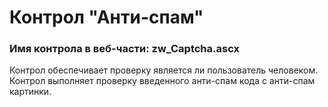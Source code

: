 ﻿---
description: 2.6.0.0
---
# Контрол "Анти-спам"
### Имя контрола в веб-части: zw_Captcha.ascx
Контрол обеспечивает проверку является ли пользователь человеком. Контрол выполняет проверку введенного анти-спам кода с анти-спам картинки.
